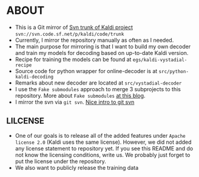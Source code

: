 ABOUT
=====
 * This is a Git mirror of [Svn trunk of Kaldi project](http://sourceforge.net/projects/kaldi/)
   `svn://svn.code.sf.net/p/kaldi/code/trunk`
 * Currently, I mirror the repository manually as often as I needed.
 * The main purpose for mirroring is that I want to build my own decoder and train my models for decoding based on up-to-date Kaldi version.
 * Recipe for training the models can be found at `egs/kaldi-vystadial-recipe`
 * Source code for python wrapper for online-decoder is at `src/python-kaldi-decoding` 
 * Remarks about new decoder are located at `src/vystadial-decoder`
 * I use the `Fake submodules` approach to merge 3 subprojects to this repository. More about `Fake submodules` [at this blog](http://debuggable.com/posts/git-fake-submodules:4b563ee4-f3cc-4061-967e-0e48cbdd56cb).
 * I mirror the svn via `git svn`. [Nice intro to git svn](http://viget.com/extend/effectively-using-git-with-subversion)

LILCENSE
--------
 * One of our goals is to release all of the added features under `Apache license 2.0` (Kaldi uses the same license). However, we did not added any license statement to repository yet. If you see this README and do not know the licensing conditions, write us. We probably just forget to put the license under the repository.
 * We also want to publicly release the training data
